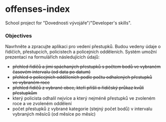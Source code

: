 # offenses-index
School project for "Dovednosti vývojáře"/"Developer's skills".

### Objectives
Navrhněte a zpracujte aplikaci pro vedení přestupků.
Budou vedeny údaje o řidičích, přestupcích, policistech a policejních odděleních.
Systém umožní prezentaci na formulářích následujících údajů:
* ~~přehled řidičů a jimi spáchaných přestupků s počtem bodů ve vybraném časovém intervalu (od data po datum)~~
* ~~přehled o policejních odděleních podle počtu odhalených přestupků ve vybraném roce~~
* ~~přehled řidičů z vybrané obce, kteří přišli o řidičský průkaz kvůli přestupkům~~
* který policista odhalil nejvíce a který nejméně přestupků ve zvoleném roce a ve zvoleném oddělení
* počet přestupků z vybrané kategorie (stejný počet bodů) v intervalu vybraných měsíců (od měsíce po měsíc)
